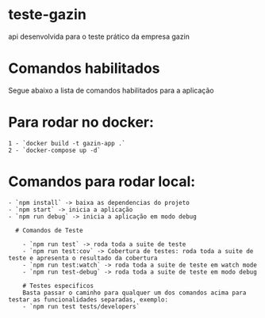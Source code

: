 # teste-gazin
api desenvolvida para o teste prático da empresa gazin

# Comandos habilitados
  Segue abaixo a lista de comandos habilitados para a aplicação

  # Para rodar no docker:
    1 - `docker build -t gazin-app .`
    2 - `docker-compose up -d`

  # Comandos para rodar local: 
    - `npm install` -> baixa as dependencias do projeto
    - `npm start` -> inicia a aplicação
    - `npm run debug` -> inicia a aplicação em modo debug

      # Comandos de Teste

        - `npm run test` -> roda toda a suite de teste
        - `npm run test:cov` -> Cobertura de testes: roda toda a suite de teste e apresenta o resultado da cobertura
        - `npm run test:watch` -> roda toda a suite de teste em watch mode
        - `npm run test-debug` -> roda toda a suite de teste em modo debug

        # Testes especificos
        Basta passar o caminho para qualquer um dos comandos acima para testar as funcionalidades separadas, exemplo:
        - `npm run test tests/developers`

